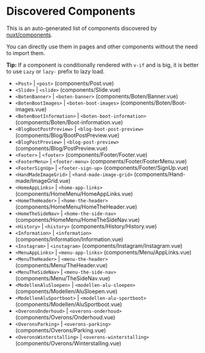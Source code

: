 # Discovered Components

This is an auto-generated list of components discovered by [nuxt/components](https://github.com/nuxt/components).

You can directly use them in pages and other components without the need to import them.

**Tip:** If a component is conditionally rendered with `v-if` and is big, it is better to use `Lazy` or `lazy-` prefix to lazy load.

- `<Post>` | `<post>` (components/Post.vue)
- `<Slide>` | `<slide>` (components/Slide.vue)
- `<BotenBanner>` | `<boten-banner>` (components/Boten/Banner.vue)
- `<BotenBootImages>` | `<boten-boot-images>` (components/Boten/Boot-images.vue)
- `<BotenBootInformation>` | `<boten-boot-information>` (components/Boten/Boot-information.vue)
- `<BlogBootPostPreview>` | `<blog-boot-post-preview>` (components/Blog/BootPostPreview.vue)
- `<BlogPostPreview>` | `<blog-post-preview>` (components/Blog/PostPreview.vue)
- `<Footer>` | `<footer>` (components/Footer/Footer.vue)
- `<FooterMenu>` | `<footer-menu>` (components/Footer/FooterMenu.vue)
- `<FooterSignUp>` | `<footer-sign-up>` (components/Footer/SignUp.vue)
- `<HandMadeImageGrid>` | `<hand-made-image-grid>` (components/Hand-made/ImageGrid.vue)
- `<HomeAppLinks>` | `<home-app-links>` (components/HomeMenu/HomeAppLinks.vue)
- `<HomeTheHeader>` | `<home-the-header>` (components/HomeMenu/HomeTheHeader.vue)
- `<HomeTheSideNav>` | `<home-the-side-nav>` (components/HomeMenu/HomeTheSideNav.vue)
- `<History>` | `<history>` (components/History/History.vue)
- `<Information>` | `<information>` (components/Information/Information.vue)
- `<Instagram>` | `<instagram>` (components/Instagram/Instagram.vue)
- `<MenuAppLinks>` | `<menu-app-links>` (components/Menu/AppLinks.vue)
- `<MenuTheHeader>` | `<menu-the-header>` (components/Menu/TheHeader.vue)
- `<MenuTheSideNav>` | `<menu-the-side-nav>` (components/Menu/TheSideNav.vue)
- `<ModellenAluSloepen>` | `<modellen-alu-sloepen>` (components/Modellen/AluSloepen.vue)
- `<ModellenAluSportboot>` | `<modellen-alu-sportboot>` (components/Modellen/AluSportboot.vue)
- `<OveronsOnderhoud>` | `<overons-onderhoud>` (components/Overons/Onderhoud.vue)
- `<OveronsParking>` | `<overons-parking>` (components/Overons/Parking.vue)
- `<OveronsWinterstalling>` | `<overons-winterstalling>` (components/Overons/Winterstalling.vue)
